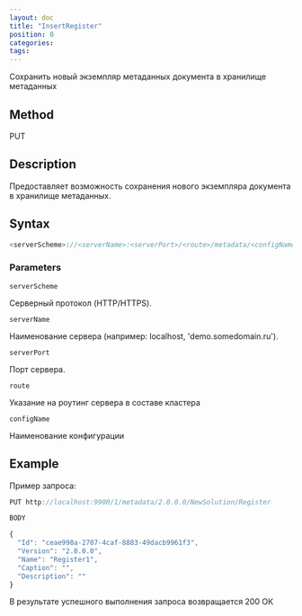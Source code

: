 ```yaml
---
layout: doc
title: "InsertRegister"
position: 0
categories: 
tags:
---
```


Сохранить новый экземпляр метаданных документа в хранилище метаданных

## Method 

PUT

## Description
Предоставляет возможность сохранения нового экземпляра документа в хранилище метаданных.

## Syntax
```js
<serverScheme>://<serverName>:<serverPort>/<route>/metadata/<configName>/register
```

### Parameters

`serverScheme`

Серверный протокол (HTTP/HTTPS).

`serverName`

Наименование сервера (например: localhost, 'demo.somedomain.ru').

`serverPort`

Порт сервера.

`route` 

Указание на роутинг сервера в составе кластера

`configName`

Наименование конфигурации

## Example

Пример запроса:

```js
PUT http://localhost:9900/1/metadata/2.0.0.0/NewSolution/Register

BODY

{
  "Id": "ceae998a-2707-4caf-8883-49dacb9961f3",
  "Version": "2.0.0.0",
  "Name": "Register1",
  "Caption": "",
  "Description": ""
}
```

В результате успешного выполнения запроса возвращается 200 ОК
